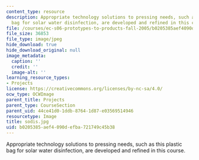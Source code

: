 ```yaml
---
content_type: resource
description: Appropriate technology solutions to pressing needs, such as this plastic
  bag for solar water disinfection, are developed and refined in this course.
file: /courses/ec-s06-prototypes-to-products-fall-2005/b0205385aef4090defba721749c45b38_sodis.jpg
file_size: 36853
file_type: image/jpeg
hide_download: true
hide_download_original: null
image_metadata:
  caption: ''
  credit: ''
  image-alt: ''
learning_resource_types:
- Projects
license: https://creativecommons.org/licenses/by-nc-sa/4.0/
ocw_type: OCWImage
parent_title: Projects
parent_type: CourseSection
parent_uid: 44ce41d0-1ddb-8764-1d87-e03569514946
resourcetype: Image
title: sodis.jpg
uid: b0205385-aef4-090d-efba-721749c45b38
---
```

Appropriate technology solutions to pressing needs, such as this plastic bag for solar water disinfection, are developed and refined in this course.